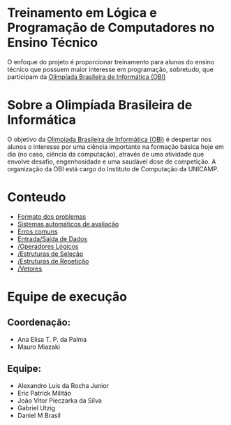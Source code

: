 # Treinamento em Lógica e Programação de Computadores no Ensino Técnico

O enfoque do projeto é proporcionar treinamento para alunos do ensino técnico que possuem maior interesse em programação, sobretudo, que participam da [Olimpíada Brasileira de Informática (OBI)](https://olimpiada.ic.unicamp.br/)


# Sobre a Olimpíada Brasileira de Informática

O objetivo da [Olimpíada Brasileira de Informática (OBI)](https://olimpiada.ic.unicamp.br/) é despertar nos alunos o interesse por uma ciência importante na formação básica hoje em dia (no caso, ciência da computação), através de uma atividade que envolve desafio, engenhosidade e uma saudável dose de competição. A organização da OBI está cargo do Instituto de Computação da UNICAMP.

# Conteudo

- [Formato dos problemas](Wiki/FormatoProblemas.md)
- [Sistemas automáticos de avaliação](Wiki/SistemaAutomaticos.md)
- [Erros comuns](https://github.com/EricAKPM/ProjectPage/blob/c05e78e4dfb25cf4a55dc061370d4d85d87c58cd/Wiki/ErrosComuns.md)
- [Entrada/Saída de Dados](https://github.com/EricAKPM/ProjectPage/blob/c05e78e4dfb25cf4a55dc061370d4d85d87c58cd/Wiki/EntradaSaida.md)
- [/Operadores Lógicos](Wiki/EntradaSaida.md)
- [/Estruturas de Seleção](Wiki/EntradaSaida.md)
- [/Estruturas de Repetição](Wiki/EntradaSaida.md)
- [/Vetores](Wiki/EntradaSaida.md)


# Equipe de execução

## Coordenação:
- Ana Elisa T. P. da Palma
- Mauro Miazaki

## Equipe:
- Alexandro Luis da Rocha Junior
- Eric Patrick Militão
- João Vitor Pieczarka da Silva
- Gabriel Utzig
- Daniel M Brasil
